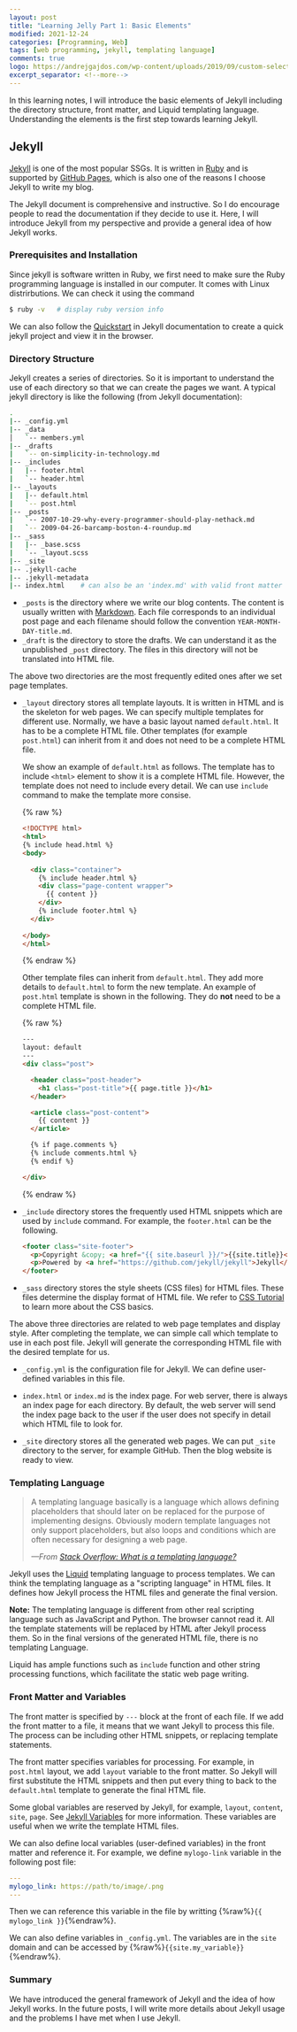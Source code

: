 ```yaml
---
layout: post
title: "Learning Jelly Part 1: Basic Elements"
modified: 2021-12-24
categories: [Programming, Web]
tags: [web programming, jekyll, templating language]
comments: true
logo: https://andrejgajdos.com/wp-content/uploads/2019/09/custom-select-dropdown-html-730x350.png
excerpt_separator: <!--more-->
---
```


In this learning notes, I will introduce the basic elements of Jekyll including the directory structure, front matter, and Liquid templating language. Understanding the elements is the first step towards learning Jekyll.

<!--more-->


## Jekyll

[Jekyll](https://jekyllrb.com/) is one of the most popular SSGs. It is written in [Ruby](https://www.ruby-lang.org/en/) and is supported by [GitHub Pages](https://pages.github.com/), which is also one of the reasons I choose Jekyll to write my blog. 

The Jekyll document is comprehensive and instructive. So I do encourage people to read the documentation if they decide to use it. Here, I will introduce Jekyll from my perspective and provide a general idea of how Jekyll works.

### Prerequisites and Installation

Since jekyll is software written in Ruby, we first need to make sure the Ruby programming language is installed in our computer. It comes with Linux distrirbutions. We can check it using the command 

```bash
$ ruby -v	# display ruby version info
```

We can also follow the [Quickstart](https://jekyllrb.com/docs/) in Jekyll documentation to create a quick jekyll project and view it in the browser.

### Directory Structure

Jekyll creates a series of directories. So it is important to understand the use of each directory so that we can create the pages we want. A typical jekyll directory is like the following (from Jekyll documentation):

```bash
.
|-- _config.yml
|-- _data
│   `-- members.yml
|-- _drafts
|   `-- on-simplicity-in-technology.md
|-- _includes
|   |-- footer.html
|   `-- header.html
|-- _layouts
|   |-- default.html
|   `-- post.html
|-- _posts
|   `-- 2007-10-29-why-every-programmer-should-play-nethack.md
|   `-- 2009-04-26-barcamp-boston-4-roundup.md
|-- _sass
|   |-- _base.scss
|   `-- _layout.scss
|-- _site
|-- .jekyll-cache
|-- .jekyll-metadata
|-- index.html    # can also be an 'index.md' with valid front matter
```

- `_posts` is the directory where we write our blog contents. The content is usually written with [Markdown](https://www.markdownguide.org/). Each file corresponds to an individual post page and each filename should follow the convention `YEAR-MONTH-DAY-title.md`.
- `_draft` is the directory to store the drafts. We can understand it as the unpublished `_post` directory. The files in this directory will not be translated into HTML file.

The above two directories are the most frequently edited ones after we set page templates.

- `_layout` directory stores all template layouts. It is written in HTML and is the skeleton for web pages. We can specify multiple templates for different use. Normally, we have a basic layout named `default.html`. It has to be a complete HTML file. Other templates (for example `post.html`) can inherit from it and does not need to be a complete HTML file. 

  We show an example of `default.html` as follows. The template has to include `<html>` element to show it is a complete HTML file. However, the template does not need to include every detail. We can use `include` command to make the template more consise.

  {% raw %}
  ```html
  <!DOCTYPE html>
  <html>
  {% include head.html %}
  <body>
      
    <div class="container">
      {% include header.html %}
      <div class="page-content wrapper">
        {{ content }}
      </div>
      {% include footer.html %}
    </div>
      
  </body>
  </html>
  ```
  {% endraw %}
  
  Other template files can inherit from `default.html`. They add more details to `default.html` to form the new template. An example of `post.html` template is shown in the following. They do **not** need to be a complete HTML file.

  {% raw %}
  ```html
  ---
  layout: default
  ---
  <div class="post">
  
    <header class="post-header">
      <h1 class="post-title">{{ page.title }}</h1>
    </header>
  
    <article class="post-content"> 
      {{ content }}
    </article>
  
    {% if page.comments %}
    {% include comments.html %}
    {% endif %}
  
  </div> 
  ```
  {% endraw %}

- `_include` directory stores the frequently used HTML snippets which are used by `include` command. For example, the `footer.html` can be the following.

  ```html
  <footer class="site-footer">
    <p>Copyright &copy; <a href="{{ site.baseurl }}/">{{site.title}}</a></p>
    <p>Powered by <a href="https://github.com/jekyll/jekyll">Jekyll</a> 
  </footer>
  ```

- `_sass` directory stores the style sheets (CSS files) for HTML files. These files determine the display format of HTML file. We refer to [CSS Tutorial](https://www.w3schools.com/css/) to learn more about the CSS basics. 

The above three directories are related to web page templates and display style. After completing the template, we can simple call which template to use in each post file. Jekyll will generate the corresponding HTML file with the desired template for us.

- `_config.yml` is the configuration file for Jekyll. We can define user-defined variables in this file.
- `index.html` or `index.md` is the index page. For web server, there is always an index page for each directory. By default, the web server will send the index page back to the user if the user does not specify in detail which HTML file to look for.

- `_site` directory stores all the generated web pages. We can put `_site` directory to the server, for example GitHub. Then the blog website is ready to view.

### Templating Language

> A templating language basically is a language which allows defining placeholders that should later on be replaced for the purpose of implementing designs. Obviously modern template languages not only support placeholders, but also loops and conditions which are often necessary for designing a web page.
>
> *&#8212;From [Stack Overflow: What is a templating language?](https://stackoverflow.com/questions/4026597/what-is-a-templating-language)*

Jekyll uses the [Liquid](https://shopify.github.io/liquid/) templating language to process templates. We can think the templating language as a "scripting language" in HTML files. It defines how Jekyll process the HTML files and generate the final version. 

**Note:** The templating language is different from other real scripting language such as JavaScript and Python. The browser cannot read it. All the template statements will be replaced by HTML after Jekyll process them. So in the final versions of the generated HTML file, there is no templating Language.

Liquid has ample functions such as `include` function and other string processing functions, which facilitate the static web page writing.

### Front Matter and Variables

The front matter is specified by `---` block at the front of each file. If we add the front matter to a file, it means that we want Jekyll to process this file. The process can be including other HTML snippets, or replacing template statements. 

The front matter specifies variables for processing. For example, in `post.html`  layout, we add `layout` variable to the front matter. So Jekyll will first substitute the HTML snippets and then put every thing to back to the `default.html` template to generate the final HTML file.

Some global variables are reserved by Jekyll, for example, `layout`, `content`, `site`, `page`. See [Jekyll Variables](https://jekyllrb.com/docs/variables/) for more information. These variables are useful when we write the template HTML files.

We can also define local variables (user-defined variables) in the front matter and reference it. For example, we define `mylogo-link` variable in the following post file:

```yaml
---
mylogo_link: https://path/to/image/.png
---
```

Then we can reference this variable in the file by writting {%raw%}`{{ mylogo_link }}`{%endraw%}.

We can also define variables in `_config.yml`. The variables are in the `site` domain and can be accessed by {%raw%}`{{site.my_variable}}`{%endraw%}.

### Summary

We have introduced the general framework of Jekyll and the idea of how Jekyll works. In the future posts, I will write more details about Jekyll usage and the problems I have met when I use Jekyll.
